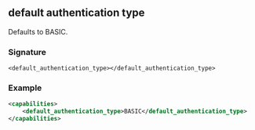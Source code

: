 ## default authentication type

Defaults to BASIC.


### Signature

`<default_authentication_type></default_authentication_type>`


### Example

```xml
<capabilities>
    <default_authentication_type>BASIC</default_authentication_type>
</capabilities>
```
